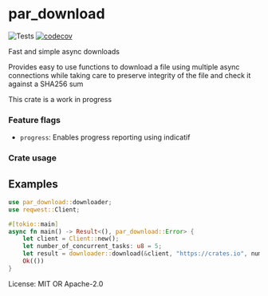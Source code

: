# par_download

![Tests](https://github.com/x0f5c3/par_download/workflows/.github/workflows/test_and_clippy.yml/badge.svg)
[![codecov](https://codecov.io/gh/x0f5c3/par_download/branch/master/graph/badge.svg)](https://codecov.io/gh/x0f5c3/par_download)

Fast and simple async downloads

Provides easy to use functions to download a file using multiple async connections
while taking care to preserve integrity of the file and check it against a SHA256 sum

This crate is a work in progress



### Feature flags

- `progress`: Enables progress reporting using indicatif


### Crate usage

## Examples



```rust
use par_download::downloader;
use reqwest::Client;

#[tokio::main]
async fn main() -> Result<(), par_download::Error> {
    let client = Client::new();
    let number_of_concurrent_tasks: u8 = 5;
    let result = downloader::download(&client, "https://crates.io", number_of_concurrent_tasks).await?;
    Ok(())
}
```



License: MIT OR Apache-2.0
